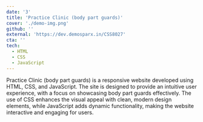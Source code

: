 ```yaml
---
date: '3'
title: 'Practice Clinic (body part guards)'
cover: './demo-img.png'
github: ''
external: 'https://dev.demosparx.in/CSS8027'
cta: ''
tech:
  - HTML
  - CSS
  - JavaScript
---
```


Practice Clinic (body part guards) is a responsive website developed using HTML, CSS, and JavaScript. The site is designed to provide an intuitive user experience, with a focus on showcasing body part guards effectively. The use of CSS enhances the visual appeal with clean, modern design elements, while JavaScript adds dynamic functionality, making the website interactive and engaging for users.
